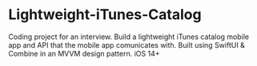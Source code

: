 # Lightweight-iTunes-Catalog
 Coding project for an interview.  Build a lightweight iTunes catalog mobile app and API that the mobile app comunicates with.  Built using SwiftUI & Combine in an MVVM design pattern.  iOS 14+
